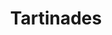 ---
title: "Tartinades"
subsection: "recettes"
img: "/images/tartinades.webp"
layout: "recettes_list"
---